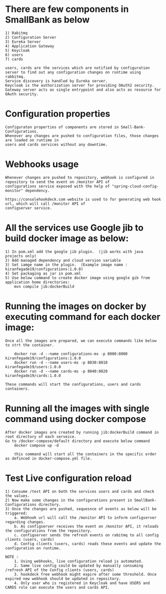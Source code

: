 
# There are few components in SmallBank as below
    1) Rabitmq
    2) Configuration Server
    3) Eureka Server
    4) Application Gateway
    5) Keycloak
    6) users  
    7) cards

    users, cards are the services which are notified by configuration server to find out any configuration changes on runtime using rabbitmq.
    Service discovery is handled by Eureka server.
    Keycloak is the authorization server for providing OAuth2 security.
    Gateway server acts as single entrypoint and also acts as resource for OAuth security.

# Configuration properties
    Configuraton properties of components are stored in Small-Bank-Configurations.
    Whenever any changes are pushed to configuration files, those changes are loaded on runtime in 
    users and cards services without any downtime.

# Webhooks usage
    Whenever changes are pushed to repository, webhook is configured in repository to send the event on /monitor API of 
    configurations service exposed with the help of "spring-cloud-config-monitor" dependency.
    
    https://consolehookdeck.com website is used to for generating web hook url, which will call /monitor API of 
    configserver service.

# All the services use Google jib to build docker image as below:
    1) In pom.xml add the google jib plugin.  (jib works with java projects only)
    2) Add managed dependency and cloud version variable
    3) Set iamge name in the plugin.  (Example image name : kiranfegade19/configurations:1.0.0)
    4) Set packaging as jar in pom.xml
    5) Use below command to create docker image using google gib from application home directories:
        mvn compile jib:dockerBuild

# Running the images on docker by executing command for each docker image:
    Once all the images are prepared, we can execute commands like below to strt the container.

        docker run -d --name configurations-ms -p 8000:8000 kiranfegade19/configurations:1.0.0
        docker run -d --name users-ms -p 8030:8010 kiranfegade19/users:1.0.0
        docker run -d --name cards-ms -p 8040:8020 kiranfegade19/cards:1.0.0
    
    These commands will start the configurations, users and cards containers.


# Running all the images with single command using docker compose
    After docker images are created by running jib:dockerBuild command in root directory of each serveice.
    Go to /docker-compose/default directory and execute below command
        docker compose up -d
        
        this command will start all the containers in the specific order as definced in docker-compose.yml file.


# Test Live configuration reload
    1) Consume /test API on both the services users and cards and check the values.
    2) Now make some changes in the configurations present in SmallBank-Configurations directory.
    3) Once the changes are pushed, sequesnce of events as below will be triggered:
        a. Webhook url will call the /monitor API to inform configserver regarding changes.
        b. As configserver receives the event on /monitor API, it reloads the configurations from the repository.
        c. configserver sends the refresh events on rabitmq to all config clients (users, cards)
        d. Config clients (users, cards) reads these events and update the configuration on runtime.

    NOTE : 
        1. Using webhooks, live configuration reload is automated.
        2. Same live config could be updated by manually consuming /refresh API of the Config clients (users, cards)
        3. hookdeck free webhook might expire after some threshold. Once expired new webhook should be updated in repository.
        4. Only user who is registered in Keycloak and have USERS and CARDS role can execute the users and cards API.




